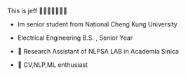 

This is jeff 👋👋👋👋👋👋👋
- Im senior student from National Cheng Kung University
- Electrical Engineering B.S. , Senior Year   

- 🔭 Research Assistant of NLPSA LAB in Academia Sinica 
- 🌱 CV,NLP,ML enthusiast
